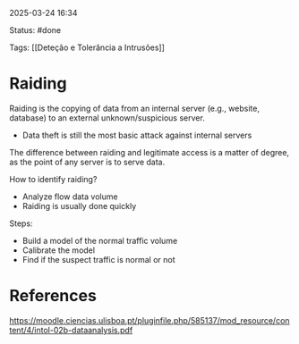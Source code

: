 2025-03-24 16:34

Status: #done 

Tags: [[Deteção e Tolerância a Intrusões]]

# Raiding

Raiding is the copying of data from an internal server (e.g., website, database) to an external unknown/suspicious server.
- Data theft is still the most basic attack against internal servers

The difference between raiding and legitimate access is a matter of degree, as the point of any server is to serve data.

How to identify raiding?
- Analyze flow data volume
- Raiding is usually done quickly

Steps:
- Build a model of the normal traffic volume
- Calibrate the model
- Find if the suspect traffic is normal or not

# References

https://moodle.ciencias.ulisboa.pt/pluginfile.php/585137/mod_resource/content/4/intol-02b-dataanalysis.pdf